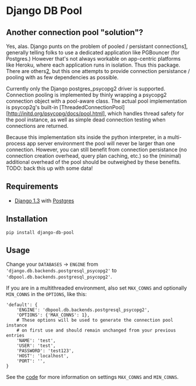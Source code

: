 Django DB Pool
=============

Another connection pool "solution"?
-----------------------------------

Yes, alas.  Django punts on the problem of pooled / persistant connections[1][1], generally telling folks to use a dedicated application like PGBouncer (for Postgres.)  However that's not always workable on app-centric platforms like Heroku, where each application runs in isolation.  Thus this package.  There are others[2][2], but this one attempts to provide connection persistance / pooling with as few dependencies as possible.

Currently only the Django postgres_psycopg2 driver is supported.  Connection pooling is implemented by thinly wrapping a psycopg2 connection object with a pool-aware class.  The actual pool implementation is psycop2g's built-in [ThreadedConnectionPool][http://initd.org/psycopg/docs/pool.html], which handles thread safety for the pool instance, as well as simple dead connection testing when connections are returned. 

Because this implementation sits inside the python interpreter, in a multi-process app server environment the pool will never be larger than one connection.  However, you can still benefit from connection persistance (no connection creation overhead, query plan caching, etc.) so the (minimal) additional overhead of the pool should be outweighed by these benefits. TODO: back this up with some data!


Requirements
------------

* [Django 1.3](https://www.djangoproject.com/download/) with [Postgres](http://www.postgresql.org/)


Installation
------------

    pip install django-db-pool


Usage
-----

Change your `DATABASES` -> `ENGINE` from `'django.db.backends.postgresql_psycopg2'` to 
`'dbpool.db.backends.postgresql_psycopg2'`.

If you are in a multithreaded environment, also set `MAX_CONNS` and optionally `MIN_CONNS` in the `OPTIONS`, 
like this:

    'default': {
        'ENGINE': 'dbpool.db.backends.postgresql_psycopg2',          
        'OPTIONS': {'MAX_CONNS': 1},
        # These options will be used to generate the connection pool instance
        # on first use and should remain unchanged from your previous entries
        'NAME': 'test',
        'USER': 'test',
        'PASSWORD': 'test123',
        'HOST': 'localhost',
        'PORT': '',
    }

See the [code][base] for more information on settings `MAX_CONNS` and `MIN_CONNS`.

[1]: https://groups.google.com/d/topic/django-users/m1jeE4Cxr9A/discussion
[2]: https://github.com/jinzo/django-dbpool-backend
[base]: https://github.com/gmcguire/django-db-pool/blob/master/dbpool/db/backends/postgres_psycopg2/base.py#L42

